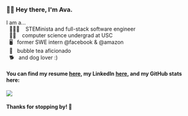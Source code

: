 ### 👋🏼  Hey there, I'm Ava.
I am a...  
&nbsp; 👩🏻‍💻 &nbsp;&nbsp; STEMinista and full-stack software engineer  
&nbsp; ✌🏼 &nbsp;&nbsp; computer science undergrad at USC  
&nbsp; 🖥 &nbsp;&nbsp;former SWE intern @facebook & @amazon  
&nbsp; 🍵 &nbsp;&nbsp;bubble tea aficionado  
&nbsp; 🐕 &nbsp;&nbsp;and dog lover :)

#### You can find my resume [here](https://github.com/AvaDeLaCruz/DeLaCruz_Ava.pdf/blob/master/DeLaCruz_Ava.pdf), my LinkedIn [here](https://www.linkedin.com/in/ava-delacruz/), and my GitHub stats here:
<a href="https://github.com/anuraghazra/github-readme-stats">
  <img src="https://github-readme-stats.vercel.app/api?username=AvaDeLaCruz&theme=vue&hide=stars&count_private=true&show_icons=true" />
</a>


#### Thanks for stopping by! 🥰




<!--
**AvaDeLaCruz/AvaDeLaCruz** is a ✨ _special_ ✨ repository because its `README.md` (this file) appears on your GitHub profile.

Here are some ideas to get you started:

- 🔭 I’m currently working on ...
- 🌱 I’m currently learning ...
- 👯 I’m looking to collaborate on ...
- 🤔 I’m looking for help with ...
- 💬 Ask me about ...
- 📫 How to reach me: ...
- 😄 Pronouns: ...
- ⚡ Fun fact: ...

<img align="left" src="https://media.giphy.com/media/WSyz8TouS9jfW/giphy.gif"/></img>

-->
 
